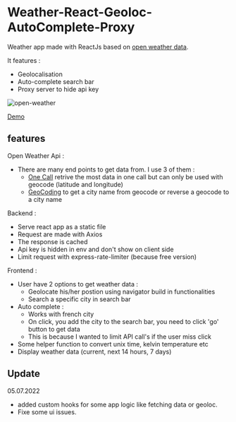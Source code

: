 # Weather-React-Geoloc-AutoComplete-Proxy

Weather app made with ReactJs based on [open weather data](https://openweathermap.org/).  

It features : 
  - Geolocalisation
  - Auto-complete search bar
  - Proxy server to hide api key



![open-weather](https://user-images.githubusercontent.com/98763680/167411474-5bf91635-c4c7-477c-9252-592e44578026.png)


[Demo](https://opn-weather.herokuapp.com/)

## features 

Open Weather Api :
  - There are many end points to get data from. I use 3 of them :
    - [One Call](https://openweathermap.org/api/one-call-api) retrive the most data in one call but can only be used with geocode (latitude and longitude)
    - [GeoCoding](https://openweathermap.org/api/geocoding-api) to get a city name from geocode or reverse a geocode to a city name

Backend :

  - Serve react app as a static file
  - Request are made with Axios
  - The response is cached 
  - Api key is hidden in env and don't show on client side
  - Limit request with express-rate-limiter (because free version)

Frontend :

  - User have 2 options to get weather data :
    - Geolocate his/her postion using navigator build in functionalities
    - Search a specific city in search bar
  - Auto complete :
    -  Works with french city
    -  On click, you add the city to the search bar, you need to click 'go' button to get data  
    -  This is because I wanted to limit API call's if the user miss click
  - Some helper function to convert unix time, kelvin temperature etc
  - Display weather data (current, next 14 hours, 7 days)

## Update

05.07.2022 
  - added custom hooks for some app logic like fetching data or geoloc. 
  - Fixe some ui issues.

 
 

